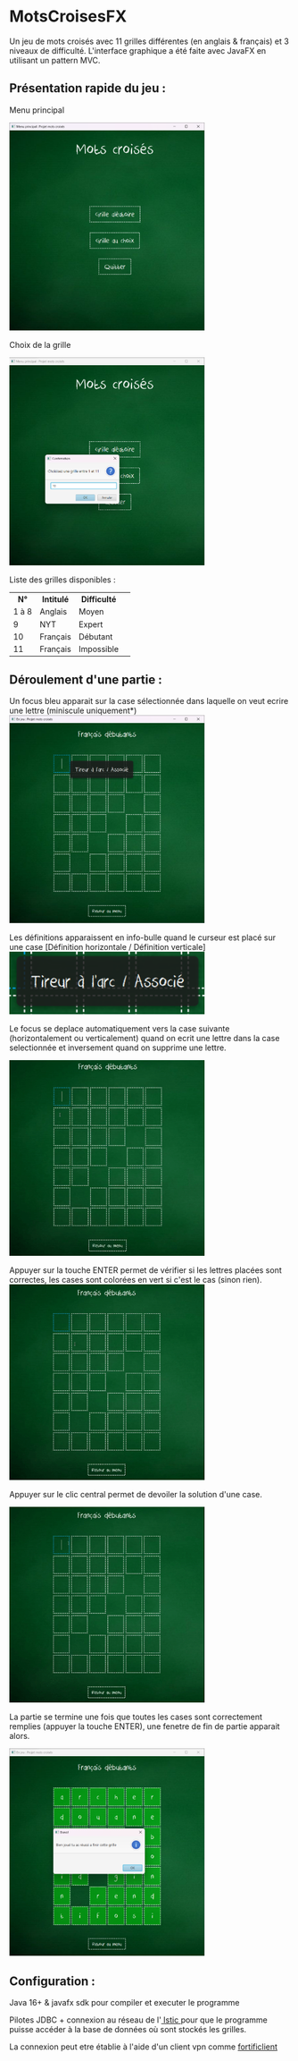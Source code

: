 # MotsCroisesFX
Un jeu de mots croisés avec 11 grilles différentes (en anglais & français) et 3 niveaux de difficulté. 
L'interface graphique a été faite avec JavaFX en utilisant un pattern MVC.

<h2> Présentation rapide du jeu : </h2>
<p> 
  Menu principal
  <p> <img src="screenshots/main_menu.png" alt="Capture d'écran du menu principal" width="350"> </p>
</p>  
<p> 
  Choix de la grille
 <p> <img src="screenshots/grid_choice.png" alt="Capture d'écran choix de la grille de jeu" width="350"> </p>
  
Liste des grilles disponibles :
<table>
  <tr>
    <th>N°</th>
    <th>Intitulé</th>
    <th>Difficulté</th>
  </tr>
  <tr>
    <td>1 à 8</td>
    <td>Anglais</td>
    <td>Moyen<td>
  </tr>
  <tr>
    <td>9</td>
    <td>NYT</td>
    <td>Expert<td>
  </tr>
  <tr>
    <td>10</td>
    <td>Français</td>
    <td>Débutant<td>
  </tr>
  <tr>
    <td>11</td>
    <td>Français</td>
    <td>Impossible<td>
  </tr>
</table>
</p> 

<h2> Déroulement d'une partie : </h2> 
<p>
  Un focus bleu apparait sur la case sélectionnée dans laquelle on veut ecrire une lettre (miniscule uniquement*) 
  <img src="screenshots/def.png" alt="Capture d'écran de la grille" width="350">
</p>
<p> 
  Les définitions apparaissent en info-bulle quand le curseur est placé sur une case [Définition horizontale / Définition verticale]
  <img src="screenshots/def_2.png" alt="Définition" width="350"> 
</p>
<p> 
  Le focus se deplace automatiquement vers la case suivante (horizontalement ou verticalement) quand on ecrit une lettre dans la case selectionnée
  et inversement quand on supprime une lettre.
  <p> <img src="screenshots/move.gif" alt="Gif pour illustrer le deplacement du curseur" width="350"> </p>
</p>
<p> 
  Appuyer sur la touche ENTER permet de vérifier si les lettres placées sont correctes, les cases sont colorées en vert si c'est le cas (sinon rien).
  <img src="screenshots/enter.gif" alt="Gif pour illustrer la coloration des cases correctes" width="350"> 
</p>

<p> 
  Appuyer sur le clic central permet de devoiler la solution d'une case.
  <p> <img src="screenshots/central clic.gif" alt="Gif pour illustrer la révélation des solutions" width="350"> </p>
</p>

<p>
  La partie se termine une fois que toutes les cases sont correctement remplies (appuyer la touche ENTER), une fenetre de fin de partie apparait alors.
  <p> <img src="screenshots/won.png" alt="Partie terminée" width="350"> </p> 
</p>

<h2> Configuration : </h2> 
<p>Java 16+ & javafx sdk pour compiler et executer le programme </p>
<p>Pilotes JDBC + connexion au réseau de l'<a href="https://istic.univ-rennes1.fr/"> Istic </a> pour que le programme puisse accéder à la base de données où sont stockés les grilles. </p>
<p>La connexion peut etre établie à l'aide d'un client vpn comme <a href ="https://www.fortinet.com/fr/support/product-downloads"> fortificlient </a> </p>







